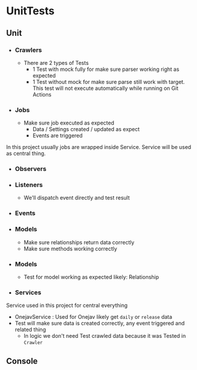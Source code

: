 # UnitTests
## Unit
- ### Crawlers
  - There are 2 types of Tests
    - 1 Test with mock fully for make sure parser working right as expected
    - 1 Test without mock for make sure parse still work with target. This test will not execute automatically while running on Git Actions
- ### Jobs
  - Make sure job executed as expected
    - Data / Settings created / updated as expect
    - Events are triggered

In this project usually jobs are wrapped inside Service. Service will be used as central thing.
    
- ### Observers
- ### Listeners
  - We'll dispatch event directly and test result
- ### Events
- ### Models
  - Make sure relationships return data correctly
  - Make sure methods working correctly

- ### Models
  - Test for model working as expected likely: Relationship
- ### Services
Service used in this project for central everything
  - OnejavService : Used for Onejav likely get `daily` or `release` data
  - Test will make sure data is created correctly, any event triggered and related thing
    - In logic we don't need Test crawled data because it was Tested in `Crawler`

## Console
